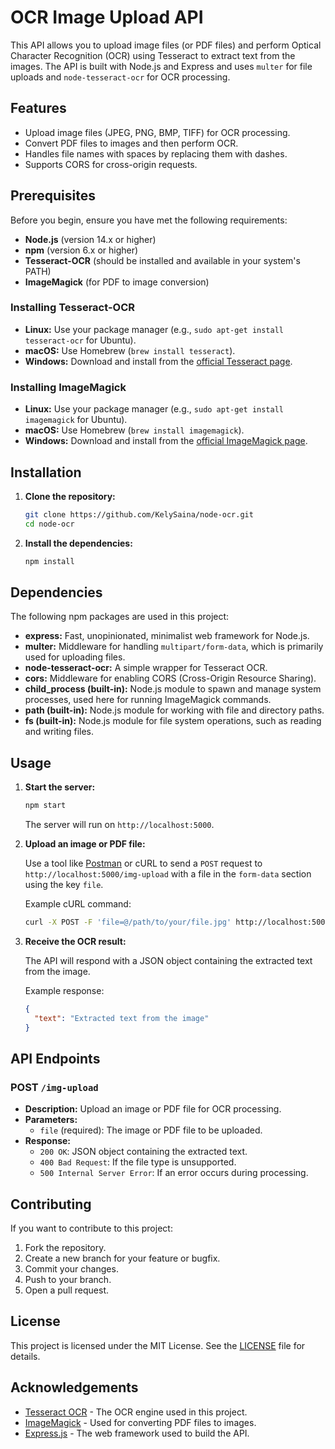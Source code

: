 # OCR Image Upload API

This API allows you to upload image files (or PDF files) and perform Optical Character Recognition (OCR) using Tesseract to extract text from the images. The API is built with Node.js and Express and uses `multer` for file uploads and `node-tesseract-ocr` for OCR processing.

## Features

- Upload image files (JPEG, PNG, BMP, TIFF) for OCR processing.
- Convert PDF files to images and then perform OCR.
- Handles file names with spaces by replacing them with dashes.
- Supports CORS for cross-origin requests.

## Prerequisites

Before you begin, ensure you have met the following requirements:

- **Node.js** (version 14.x or higher)
- **npm** (version 6.x or higher)
- **Tesseract-OCR** (should be installed and available in your system's PATH)
- **ImageMagick** (for PDF to image conversion)

### Installing Tesseract-OCR

- **Linux:** Use your package manager (e.g., `sudo apt-get install tesseract-ocr` for Ubuntu).
- **macOS:** Use Homebrew (`brew install tesseract`).
- **Windows:** Download and install from the [official Tesseract page](https://github.com/tesseract-ocr/tesseract).

### Installing ImageMagick

- **Linux:** Use your package manager (e.g., `sudo apt-get install imagemagick` for Ubuntu).
- **macOS:** Use Homebrew (`brew install imagemagick`).
- **Windows:** Download and install from the [official ImageMagick page](https://imagemagick.org/script/download.php).

## Installation

1. **Clone the repository:**

   ```bash
   git clone https://github.com/KelySaina/node-ocr.git
   cd node-ocr
   ```

2. **Install the dependencies:**

   ```bash
   npm install
   ```

## Dependencies

The following npm packages are used in this project:

- **express:** Fast, unopinionated, minimalist web framework for Node.js.
- **multer:** Middleware for handling `multipart/form-data`, which is primarily used for uploading files.
- **node-tesseract-ocr:** A simple wrapper for Tesseract OCR.
- **cors:** Middleware for enabling CORS (Cross-Origin Resource Sharing).
- **child_process (built-in):** Node.js module to spawn and manage system processes, used here for running ImageMagick commands.
- **path (built-in):** Node.js module for working with file and directory paths.
- **fs (built-in):** Node.js module for file system operations, such as reading and writing files.

## Usage

1. **Start the server:**

   ```bash
   npm start
   ```

   The server will run on `http://localhost:5000`.

2. **Upload an image or PDF file:**

   Use a tool like [Postman](https://www.postman.com/) or cURL to send a `POST` request to `http://localhost:5000/img-upload` with a file in the `form-data` section using the key `file`.

   Example cURL command:

   ```bash
   curl -X POST -F 'file=@/path/to/your/file.jpg' http://localhost:5000/img-upload
   ```

3. **Receive the OCR result:**

   The API will respond with a JSON object containing the extracted text from the image.

   Example response:

   ```json
   {
     "text": "Extracted text from the image"
   }
   ```

## API Endpoints

### POST `/img-upload`

- **Description:** Upload an image or PDF file for OCR processing.
- **Parameters:**
  - `file` (required): The image or PDF file to be uploaded.
- **Response:**
  - `200 OK`: JSON object containing the extracted text.
  - `400 Bad Request`: If the file type is unsupported.
  - `500 Internal Server Error`: If an error occurs during processing.

## Contributing

If you want to contribute to this project:

1. Fork the repository.
2. Create a new branch for your feature or bugfix.
3. Commit your changes.
4. Push to your branch.
5. Open a pull request.

## License

This project is licensed under the MIT License. See the [LICENSE](LICENSE) file for details.

## Acknowledgements

- [Tesseract OCR](https://github.com/tesseract-ocr/tesseract) - The OCR engine used in this project.
- [ImageMagick](https://imagemagick.org/) - Used for converting PDF files to images.
- [Express.js](https://expressjs.com/) - The web framework used to build the API.
